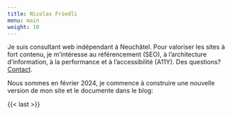 ```yaml
---
title: Nicolas Friedli
menu: main
weight: 10
---
```


Je suis consultant web indépendant à Neuchâtel. Pour valoriser les sites à fort contenu, je m’intéresse au référencement (SEO), à l’architecture d’information, à la performance et à l’accessibilité (A11Y). Des questions? [Contact](/contact/).

Nous sommes en février 2024, je commence à construire une nouvelle version de mon site et le documente dans le blog:

{{< last >}}
